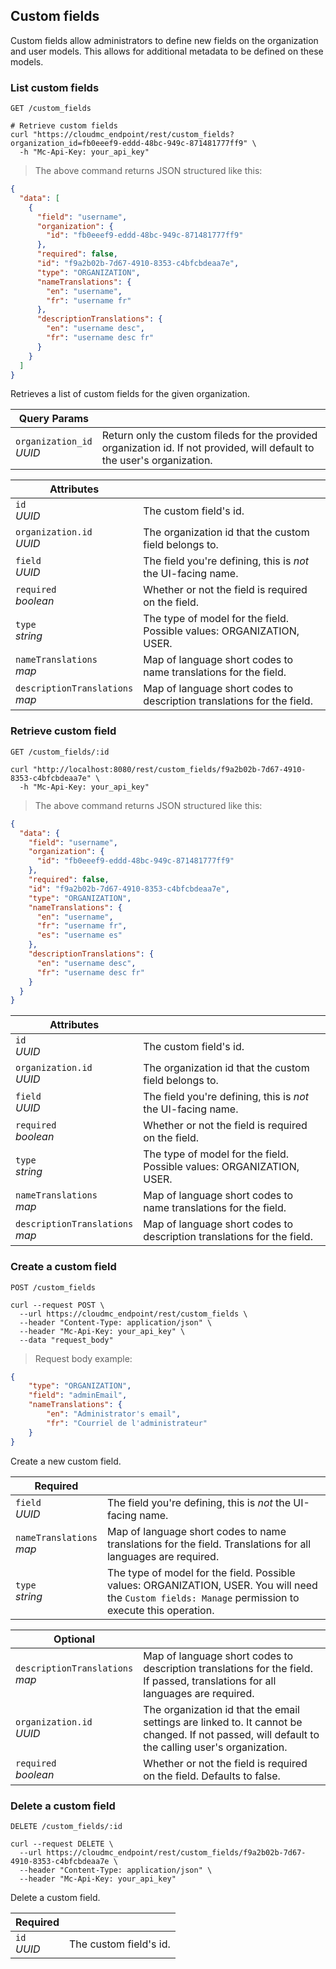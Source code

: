 ## Custom fields

Custom fields allow administrators to define new fields on the organization and user models. This allows for additional metadata to be defined on these models.

### List custom fields

`GET /custom_fields`

```shell
# Retrieve custom fields
curl "https://cloudmc_endpoint/rest/custom_fields?organization_id=fb0eeef9-eddd-48bc-949c-871481777ff9" \
  -h "Mc-Api-Key: your_api_key"
```
> The above command returns JSON structured like this:

```json
{
  "data": [
    {
      "field": "username",
      "organization": {
        "id": "fb0eeef9-eddd-48bc-949c-871481777ff9"
      },
      "required": false,
      "id": "f9a2b02b-7d67-4910-8353-c4bfcbdeaa7e",
      "type": "ORGANIZATION",
      "nameTranslations": {
        "en": "username",
        "fr": "username fr"
      },
      "descriptionTranslations": {
        "en": "username desc",
        "fr": "username desc fr"
      }
    }
  ]
}
```

Retrieves a list of custom fields for the given organization.

Query Params | &nbsp;
---- | -----------
`organization_id`<br/>*UUID* | Return only the custom fileds for the provided organization id. If not provided, will default to the user's organization.

Attributes | &nbsp;
---------- | -----------
`id`<br/>*UUID* | The custom field's id.
`organization.id`<br/>*UUID* | The organization id that the custom field belongs to.
`field`<br/>*UUID* | The field you're defining, this is *not* the UI-facing name. 
`required`<br/>*boolean* | Whether or not the field is required on the field.
`type`<br/>*string* | The type of model for the field. Possible values: ORGANIZATION, USER.
`nameTranslations`<br/>*map* | Map of language short codes to name translations for the field.
`descriptionTranslations`<br/>*map* | Map of language short codes to description translations for the field.

### Retrieve custom field

`GET /custom_fields/:id`

```shell
curl "http://localhost:8080/rest/custom_fields/f9a2b02b-7d67-4910-8353-c4bfcbdeaa7e" \
  -h "Mc-Api-Key: your_api_key"
```

> The above command returns JSON structured like this:

```json
{
  "data": {
    "field": "username",
    "organization": {
      "id": "fb0eeef9-eddd-48bc-949c-871481777ff9"
    },
    "required": false,
    "id": "f9a2b02b-7d67-4910-8353-c4bfcbdeaa7e",
    "type": "ORGANIZATION",
    "nameTranslations": {
      "en": "username",
      "fr": "username fr",
      "es": "username es"
    },
    "descriptionTranslations": {
      "en": "username desc",
      "fr": "username desc fr"
    }
  }
}
```

Attributes | &nbsp;
---------- | -----------
`id`<br/>*UUID* | The custom field's id.
`organization.id`<br/>*UUID* | The organization id that the custom field belongs to.
`field`<br/>*UUID* | The field you're defining, this is *not* the UI-facing name. 
`required`<br/>*boolean* | Whether or not the field is required on the field.
`type`<br/>*string* | The type of model for the field. Possible values: ORGANIZATION, USER.
`nameTranslations`<br/>*map* | Map of language short codes to name translations for the field.
`descriptionTranslations`<br/>*map* | Map of language short codes to description translations for the field.

### Create a custom field

`POST /custom_fields`


```shell
curl --request POST \
  --url https://cloudmc_endpoint/rest/custom_fields \
  --header "Content-Type: application/json" \
  --header "Mc-Api-Key: your_api_key" \
  --data "request_body"
```

> Request body example:

```json 
{
	"type": "ORGANIZATION",
	"field": "adminEmail",
	"nameTranslations": {
		"en": "Administrator's email",
		"fr": "Courriel de l'administrateur"
	}
}
``` 

Create a new custom field.

Required | &nbsp;
---------- | -----------
`field`<br/>*UUID* | The field you're defining, this is *not* the UI-facing name.
`nameTranslations`<br/>*map* | Map of language short codes to name translations for the field. Translations for all languages are required.
`type`<br/>*string* | The type of model for the field. Possible values: ORGANIZATION, USER. You will need the `Custom fields: Manage` permission to execute this operation.

Optional | &nbsp;
---------- | -----------
`descriptionTranslations`<br/>*map* | Map of language short codes to description translations for the field. If passed, translations for all languages are required.
`organization.id`<br/>*UUID* | The organization id that the email settings are linked to. It cannot be changed. If not passed, will default to the calling user's organization.
`required`<br/>*boolean* | Whether or not the field is required on the field. Defaults to false.

### Delete a custom field

`DELETE /custom_fields/:id`


```shell
curl --request DELETE \
  --url https://cloudmc_endpoint/rest/custom_fields/f9a2b02b-7d67-4910-8353-c4bfcbdeaa7e \
  --header "Content-Type: application/json" \
  --header "Mc-Api-Key: your_api_key" 
```

Delete a custom field.

Required | &nbsp;
---------- | -----------
`id`<br/>*UUID* | The custom field's id.

